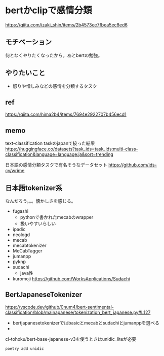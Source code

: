 # bertかclipで感情分類
https://qiita.com/izaki_shin/items/2b4573ee7fbea5ec8ed6

## モチベーション
何となくやりたくなったから。あとbertの勉強。

## やりたいこと
* 怒りや憎しみなどの感情を分類するタスク

## ref
https://qiita.com/hima2b4/items/7694e2922707b456ecd1

## memo
text-classification taskのjapanで絞った結果
https://huggingface.co/datasets?task_ids=task_ids:multi-class-classification&language=language:ja&sort=trending

日本語の感情分類タスクで有名そうなデータセット
https://github.com/ids-cv/wrime

## 日本語tokenizer系
なんだろう。。。懐かしさを感じる。

* fugashi
    * pythonで書かれたmecabのwrapper
    * 扱いやすいらしい
* ipadic
* neologd
* mecab
* mecabtokenizer
* MeCabTagger
* jumanpp
* pyknp
* sudachi
    * java性
* kuromoji
https://github.com/WorksApplications/Sudachi


## BertJapaneseTokenizer
https://vscode.dev/github/0num4/bert-sentimental-classification/blob/mainapanese/tokenization_bert_japanese.py#L127
* bertjapanesetokenizerではbasicとmecabとsudachiとjumanppを選べる
* 

cl-tohoku/bert-base-japanese-v3を使うときはunidic_liteが必要
```
poetry add unidic
```